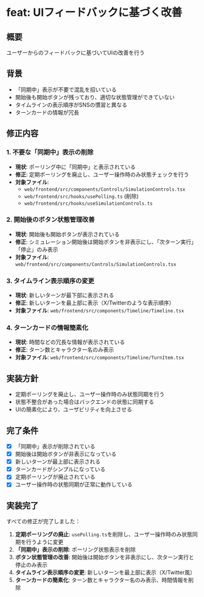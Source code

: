 # feat: UIフィードバックに基づく改善

## 概要
ユーザーからのフィードバックに基づいてUIの改善を行う

## 背景
- 「同期中」表示が不要で混乱を招いている
- 開始後も開始ボタンが残っており、適切な状態管理ができていない
- タイムラインの表示順序がSNSの慣習と異なる
- ターンカードの情報が冗長

## 修正内容

### 1. 不要な「同期中」表示の削除
- **現状**: ポーリング中に「同期中」と表示されている
- **修正**: 定期ポーリングを廃止し、ユーザー操作時のみ状態チェックを行う
- **対象ファイル**: 
  - `web/frontend/src/components/Controls/SimulationControls.tsx`
  - `web/frontend/src/hooks/usePolling.ts` (削除)
  - `web/frontend/src/hooks/useSimulationControls.ts`

### 2. 開始後のボタン状態管理改善
- **現状**: 開始後も開始ボタンが表示されている
- **修正**: シミュレーション開始後は開始ボタンを非表示にし、「次ターン実行」「停止」のみ表示
- **対象ファイル**: `web/frontend/src/components/Controls/SimulationControls.tsx`

### 3. タイムライン表示順序の変更
- **現状**: 新しいターンが最下部に表示される
- **修正**: 新しいターンを最上部に表示（X/Twitterのような表示順序）
- **対象ファイル**: `web/frontend/src/components/Timeline/Timeline.tsx`

### 4. ターンカードの情報簡素化
- **現状**: 時間などの冗長な情報が表示されている
- **修正**: ターン数とキャラクター名のみ表示
- **対象ファイル**: `web/frontend/src/components/Timeline/TurnItem.tsx`

## 実装方針
- 定期ポーリングを廃止し、ユーザー操作時のみ状態同期を行う
- 状態不整合があった場合はバックエンドの状態に同期する
- UIの簡素化により、ユーザビリティを向上させる

## 完了条件
- [x] 「同期中」表示が削除されている
- [x] 開始後は開始ボタンが非表示になっている
- [x] 新しいターンが最上部に表示される
- [x] ターンカードがシンプルになっている
- [x] 定期ポーリングが廃止されている
- [x] ユーザー操作時の状態同期が正常に動作している

## 実装完了
すべての修正が完了しました：

1. **定期ポーリングの廃止**: `usePolling.ts`を削除し、ユーザー操作時のみ状態同期を行うように変更
2. **「同期中」表示の削除**: ポーリング状態表示を削除
3. **ボタン状態管理の改善**: 開始後は開始ボタンを非表示にし、次ターン実行と停止のみ表示
4. **タイムライン表示順序の変更**: 新しいターンを最上部に表示（X/Twitter風）
5. **ターンカードの簡素化**: ターン数とキャラクター名のみ表示、時間情報を削除 